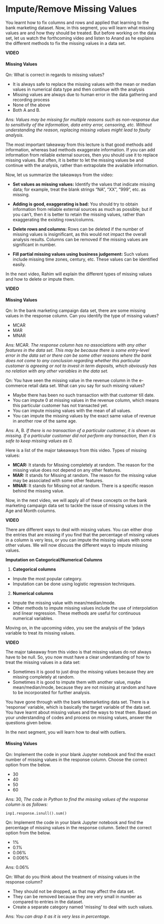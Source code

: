﻿# Impute/Remove Missing Values

You learnt how to fix columns and rows and applied that learning to the bank marketing dataset. Now, in this segment, you will learn what missing values are and how they should be treated. But before working on the data set, let us watch the forthcoming video and listen to Anand as he explains the different methods to fix the missing values in a data set.  

**VIDEO**  

#### Missing Values

Qn: What is correct in regards to missing values?  

- It is always safe to replace the missing values with the mean or median values in numerical data type and then continue with the analysis
- Missing values are always due to human error in the data gathering and recording process
- None of the above
- Both A and B.

Ans: _Values may be missing for multiple reasons such as non-response due to sensitivity of the information, data entry error, censoring, etc. Without understanding the reason, replacing missing values might lead to faulty analysis._

The most important takeaway from this lecture is that good methods add information, whereas bad methods exaggerate information. If you can add information from reliable external sources, then you should use it to replace missing values. But often, it is better to let the missing values be and continue with the analysis, rather than extrapolate the available information.

Now, let us summarize the takeaways from the video:

- **Set values as missing values:**  Identify the values that indicate missing data; for example, treat the blank strings “NA”, “XX”, “999”, etc. as missing.

- **Adding is good, exaggerating is bad:**  You should try to obtain information from reliable external sources as much as possible; but if you can’t, then it is better to retain the missing values, rather than exaggerating the existing rows/columns.

- **Delete rows and columns:**  Rows can be deleted if the number of missing values is insignificant, as this would not impact the overall analysis results. Columns can be removed if the missing values are significant in number.

- **Fill partial missing values using business judgement:**  Such values include missing time zones, century, etc. These values can be identified easily.

In the next video, Rahim will explain the different types of missing values and how to delete or impute them.

**VIDEO**  

#### Missing Values

Qn: In the bank marketing campaign data set, there are some missing values in the response column. Can you identify the type of missing values?

- MCAR
- MAR
- MNAR

Ans: MCAR. _The response column has no associations with any other features in the data set. This may be because there is some entry-level error in the data set or there can be some other reasons where the bank does not come to any conclusion regarding whether this particular customer is agreeing or not to invest in term deposits, which obviously has no relation with any other variables in the data set._  

Qn: You have seen the missing value in the revenue column in the e-commerce retail data set. What can you say for such missing values?

- Maybe there has been no such transaction with that customer till date.
- You can impute 0 at missing values in the revenue column, which means this particular customer has not transacted yet.
- You can impute missing values with the mean of all values.
- You can impute the missing values by the exact same value of revenue in another row of the same age.  

Ans: A, B. _If there is no transaction of a particular customer, it is shown as missing._ _If a particular customer did not perform any transaction, then it is safe to keep missing values as 0._

Here is a list of the major takeaways from this video. Types of missing values:

- **MCAR:**  It stands for Missing completely at random. The reason for the missing value does not depend on any other features.
- **MAR:**  It stands for Missing at random. The reason for the missing value may be associated with some other features.
- **MNAR:**  It stands for Missing not at random. There is a specific reason behind the missing value.

Now, in the next video, we will apply all of these concepts on the bank marketing campaign data set to tackle the issue of missing values in the Age and Month columns.

**VIDEO**  

There are different ways to deal with missing values. You can either drop the entries that are missing if you find that the percentage of missing values in a column is very less, or you can impute the missing values with some other values. We will now discuss the different ways to impute missing values.

**Imputation on Categorical/Numerical Columns**

1. **Categorical columns**
- Impute the most popular category.
- Imputation can be done using logistic regression techniques.
2. **Numerical columns**
- Impute the missing value with mean/median/mode.
- Other methods to impute missing values include the use of interpolation and linear regression. These methods are useful for continuous numerical variables.

Moving on, in the upcoming video, you see the analysis of the ‘pdays variable to treat its missing values.

**VIDEO**  

The major takeaway from this video is that missing values do not always have to be null. So, you now must have a clear understanding of how to treat the missing values in a data set:

- Sometimes it is good to just drop the missing values because they are missing completely at random.
- Sometimes it is good to impute them with another value, maybe mean/median/mode, because they are not missing at random and have to be incorporated for further analysis.

You have gone through with the bank telemarketing data set. There is a ‘response’ variable, which is basically the target variable of the data set. You have learnt about missing values and the ways to treat them. Based on your understanding of codes and process on missing values, answer the questions given below.

In the next segment, you will learn how to deal with outliers.

#### Missing Values

Qn: Implement the code in your blank Jupyter notebook and find the exact number of missing values in the response column. Choose the correct option from the below.

- 30
- 40
- 50
- 60

Ans: 30, _The code in Python to find the missing values of the response column is as follows:_

    inp1.response.isnull().sum()

Qn: Implement the code in your blank Jupyter notebook and find the percentage of missing values in the response column. Select the correct option from the below.

- 1%
- 0.1%
- 0.06%
- 0.006%

Ans: 0.06%  

Qn: What do you think about the treatment of missing values in the response column?

- They should not be dropped, as that may affect the data set.
- They can be removed because they are very small in number as compared to entries in the dataset.
- Create a separate category named 'missing' to deal with such values.

Ans: _You can drop it as it is very less in percentage._
